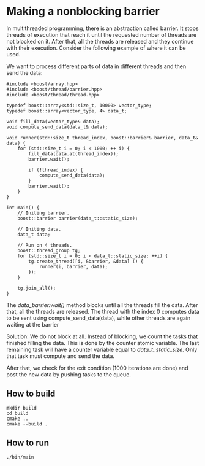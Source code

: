 # Making a nonblocking barrier

In multithreaded programming, there is an abstraction called barrier. It stops threads of execution that reach it until the requested number of threads are not blocked on it. After that, all the threads are released and they continue with their execution. Consider the following example of where it can be used.

We want to process different parts of data in different threads and then send the data:
```
#include <boost/array.hpp>
#include <boost/thread/barrier.hpp>
#include <boost/thread/thread.hpp>

typedef boost::array<std::size_t, 10000> vector_type;
typedef boost::array<vector_type, 4> data_t;

void fill_data(vector_type& data);
void compute_send_data(data_t& data);

void runner(std::size_t thread_index, boost::barrier& barrier, data_t& data) {
    for (std::size_t i = 0; i < 1000; ++ i) {
        fill_data(data.at(thread_index));
        barrier.wait();

        if (!thread_index) {
            compute_send_data(data);
        }
        barrier.wait();
    }
}

int main() {
    // Initing barrier.
    boost::barrier barrier(data_t::static_size);

    // Initing data.
    data_t data;

    // Run on 4 threads.
    boost::thread_group tg;
    for (std::size_t i = 0; i < data_t::static_size; ++i) {
        tg.create_thread([i, &barrier, &data] () {
            runner(i, barrier, data);
        });
    }

    tg.join_all();
}
```

The *data_barrier.wait()* method blocks until all the threads fill the data. After that, all the threads are released. The thread with the index 0 computes data to be sent using compute_send_data(data), while other threads are again waiting at the barrier

Solution:
We do not block at all. Instead of blocking, we count the tasks that finished filling the data. This is done by the counter atomic variable. The last remaining task will have a counter variable equal to *data_t::static_size*. Only that task must compute and send the data.

After that, we check for the exit condition (1000 iterations are done) and post the new data by pushing tasks to the queue.


## How to build
```
mkdir build
cd build
cmake ..
cmake --build .
```

## How to run
```
./bin/main

```
